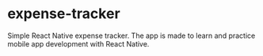 # expense-tracker

Simple React Native expense tracker. The app is made to learn and practice mobile app development with React Native.
